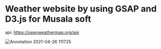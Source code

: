 # Weather website by using GSAP and D3.js for Musala soft

api: https://openweathermap.org/api

![Annotation 2021-04-26 111725](https://user-images.githubusercontent.com/16765061/116059634-527f5280-a681-11eb-9a14-6afff73a70be.png)
